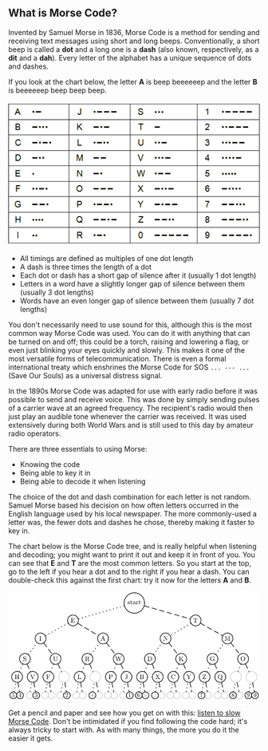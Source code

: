 ## What is Morse Code?

Invented by Samuel Morse in 1836, Morse Code is a method for sending and receiving text messages using short and long beeps. Conventionally, a short beep is called a **dot** and a long one is a **dash** (also known, respectively, as a **dit** and a **dah**). Every letter of the alphabet has a unique sequence of dots and dashes.

If you look at the chart below, the letter **A** is beep beeeeeep and the letter **B** is beeeeeep beep beep beep.

![](images/morse.png)

- All timings are defined as multiples of one dot length
- A dash is three times the length of a dot
- Each dot or dash has a short gap of silence after it (usually 1 dot length)
- Letters in a word have a slightly longer gap of silence between them (usually 3 dot lengths)
- Words have an even longer gap of silence between them (usually 7 dot lengths)

You don't necessarily need to use sound for this, although this is the most common way Morse Code was used. You can do it with anything that can be turned on and off; this could be a torch, raising and lowering a flag, or even just blinking your eyes quickly and slowly. This makes it one of the most versatile forms of telecommunication. There is even a formal international treaty which enshrines the Morse Code for SOS `... --- ...` (Save Our Souls) as a universal distress signal.

In the 1890s Morse Code was adapted for use with early radio before it was possible to send and receive voice. This was done by simply sending pulses of a carrier wave at an agreed frequency. The recipient's radio would then just play an audible tone whenever the carrier was received. It was used extensively during both World Wars and is still used to this day by amateur radio operators.

There are three essentials to using Morse:

- Knowing the code
- Being able to key it in
- Being able to decode it when listening

The choice of the dot and dash combination for each letter is not random. Samuel Morse based his decision on how often letters occurred in the English language used by his local newspaper. The more commonly-used a letter was, the fewer dots and dashes he chose, thereby making it faster to key in.

The chart below is the Morse Code tree, and is really helpful when listening and decoding; you might want to print it out and keep it in front of you. You can see that **E** and **T** are the most common letters. So you start at the top, go to the left if you hear a dot and to the right if you hear a dash. You can double-check this against the first chart: try it now for the letters **A** and **B**.

![listening](images/morse_listening.png)

Get a pencil and paper and see how you get on with this: [listen to slow Morse Code](sounds/slow_morse.mp3). Don't be intimidated if you find following the code hard; it's always tricky to start with. As with many things, the more you do it the easier it gets.

